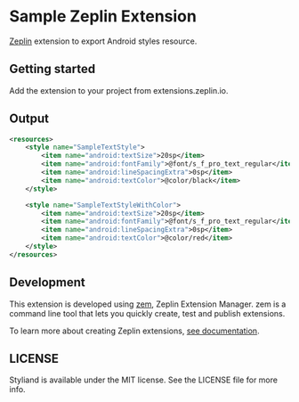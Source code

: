 # Sample Zeplin Extension

[Zeplin](https://zeplin.io) extension to export Android styles resource.

## Getting started

Add the extension to your project from extensions.zeplin.io.

## Output

```xml
<resources>
    <style name="SampleTextStyle">
        <item name="android:textSize">20sp</item>
        <item name="android:fontFamily">@font/s_f_pro_text_regular</item>
        <item name="android:lineSpacingExtra">0sp</item>
        <item name="android:textColor">@color/black</item>
    </style>

    <style name="SampleTextStyleWithColor">
        <item name="android:textSize">20sp</item>
        <item name="android:fontFamily">@font/s_f_pro_text_regular</item>
        <item name="android:lineSpacingExtra">0sp</item>
        <item name="android:textColor">@color/red</item>
    </style>
</resources>
```

## Development

This extension is developed using [zem](https://github.com/zeplin/zem), Zeplin Extension Manager. zem is a command line tool that lets you quickly create, test and publish extensions.

To learn more about creating Zeplin extensions, [see documentation](https://github.com/zeplin/zeplin-extension-documentation).

## LICENSE

Styliand is available under the MIT license. See the LICENSE file for more info.
